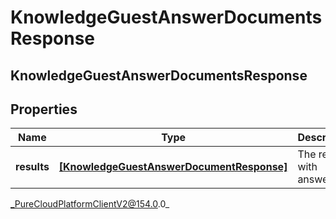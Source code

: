 # KnowledgeGuestAnswerDocumentsResponse

## KnowledgeGuestAnswerDocumentsResponse

## Properties

|Name | Type | Description | Notes|
|------------ | ------------- | ------------- | -------------|
| **results** | [**[KnowledgeGuestAnswerDocumentResponse]**](KnowledgeGuestAnswerDocumentResponse) | The results with answers. | [optional] |



_PureCloudPlatformClientV2@154.0.0_
